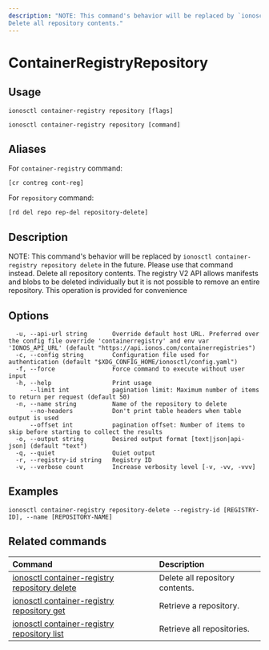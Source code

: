 ```yaml
---
description: "NOTE: This command's behavior will be replaced by `ionosctl container-registry repository delete` in the future. Please use that command instead.
Delete all repository contents."
---
```


# ContainerRegistryRepository

## Usage

```text
ionosctl container-registry repository [flags]
```

```text
ionosctl container-registry repository [command]
```

## Aliases

For `container-registry` command:

```text
[cr contreg cont-reg]
```

For `repository` command:

```text
[rd del repo rep-del repository-delete]
```

## Description

NOTE: This command's behavior will be replaced by `ionosctl container-registry repository delete` in the future. Please use that command instead.
Delete all repository contents. The registry V2 API allows manifests and blobs to be deleted individually but it is not possible to remove an entire repository. This operation is provided for convenience

## Options

```text
  -u, --api-url string       Override default host URL. Preferred over the config file override 'containerregistry' and env var 'IONOS_API_URL' (default "https://api.ionos.com/containerregistries")
  -c, --config string        Configuration file used for authentication (default "$XDG_CONFIG_HOME/ionosctl/config.yaml")
  -f, --force                Force command to execute without user input
  -h, --help                 Print usage
      --limit int            pagination limit: Maximum number of items to return per request (default 50)
  -n, --name string          Name of the repository to delete
      --no-headers           Don't print table headers when table output is used
      --offset int           pagination offset: Number of items to skip before starting to collect the results
  -o, --output string        Desired output format [text|json|api-json] (default "text")
  -q, --quiet                Quiet output
  -r, --registry-id string   Registry ID
  -v, --verbose count        Increase verbosity level [-v, -vv, -vvv]
```

## Examples

```text
ionosctl container-registry repository-delete --registry-id [REGISTRY-ID], --name [REPOSITORY-NAME]
```

## Related commands

| Command | Description |
| :--- | :--- |
| [ionosctl container-registry repository delete](delete.md) | Delete all repository contents. |
| [ionosctl container-registry repository get](get.md) | Retrieve a repository. |
| [ionosctl container-registry repository list](list.md) | Retrieve all repositories. |

